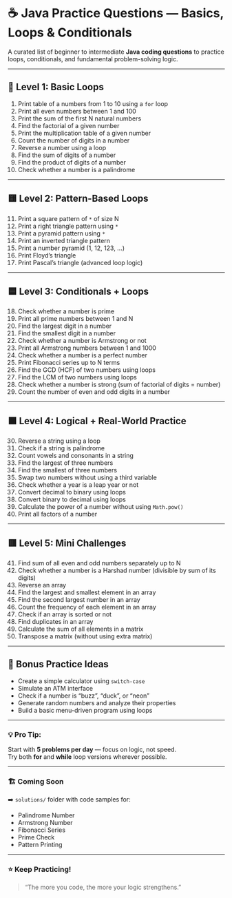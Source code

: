 # ☕ Java Practice Questions — Basics, Loops & Conditionals

A curated list of beginner to intermediate **Java coding questions** to practice loops, conditionals, and fundamental problem-solving logic.

---

## 🔁 Level 1: Basic Loops
1. Print table of a numbers from 1 to 10 using a `for` loop  
2. Print all even numbers between 1 and 100  
3. Print the sum of the first N natural numbers  
4. Find the factorial of a given number  
5. Print the multiplication table of a given number  
6. Count the number of digits in a number  
7. Reverse a number using a loop  
8. Find the sum of digits of a number  
9. Find the product of digits of a number  
10. Check whether a number is a palindrome  

---

## 🟨 Level 2: Pattern-Based Loops
11. Print a square pattern of `*` of size N  
12. Print a right triangle pattern using `*`  
13. Print a pyramid pattern using `*`  
14. Print an inverted triangle pattern  
15. Print a number pyramid (1, 12, 123, …)  
16. Print Floyd’s triangle  
17. Print Pascal’s triangle (advanced loop logic)  

---

## 🟦 Level 3: Conditionals + Loops
18. Check whether a number is prime  
19. Print all prime numbers between 1 and N  
20. Find the largest digit in a number  
21. Find the smallest digit in a number  
22. Check whether a number is Armstrong or not  
23. Print all Armstrong numbers between 1 and 1000  
24. Check whether a number is a perfect number  
25. Print Fibonacci series up to N terms  
26. Find the GCD (HCF) of two numbers using loops  
27. Find the LCM of two numbers using loops  
28. Check whether a number is strong (sum of factorial of digits = number)  
29. Count the number of even and odd digits in a number  

---

## 🟧 Level 4: Logical + Real-World Practice
30. Reverse a string using a loop  
31. Check if a string is palindrome  
32. Count vowels and consonants in a string  
33. Find the largest of three numbers  
34. Find the smallest of three numbers  
35. Swap two numbers without using a third variable  
36. Check whether a year is a leap year or not  
37. Convert decimal to binary using loops  
38. Convert binary to decimal using loops  
39. Calculate the power of a number without using `Math.pow()`  
40. Print all factors of a number  

---

## 🟥 Level 5: Mini Challenges
41. Find sum of all even and odd numbers separately up to N  
42. Check whether a number is a Harshad number (divisible by sum of its digits)  
43. Reverse an array  
44. Find the largest and smallest element in an array  
45. Find the second largest number in an array  
46. Count the frequency of each element in an array  
47. Check if an array is sorted or not  
48. Find duplicates in an array  
49. Calculate the sum of all elements in a matrix  
50. Transpose a matrix (without using extra matrix)  

---

## 🧩 Bonus Practice Ideas
- Create a simple calculator using `switch-case`  
- Simulate an ATM interface  
- Check if a number is “buzz”, “duck”, or “neon”  
- Generate random numbers and analyze their properties  
- Build a basic menu-driven program using loops  

---

### 💡 Pro Tip:
Start with **5 problems per day** — focus on logic, not speed.  
Try both **for** and **while** loop versions wherever possible.

---

### 🏗️ Coming Soon
➡️ `solutions/` folder with code samples for:
- Palindrome Number  
- Armstrong Number  
- Fibonacci Series  
- Prime Check  
- Pattern Printing  

---

### ⭐ Keep Practicing!
> “The more you code, the more your logic strengthens.”

